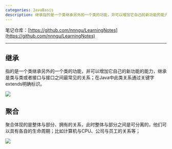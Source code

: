 ```yaml
---
categories: JavaBasis
description: 继承指的是一个类继承另外的一个类的功能，并可以增加它自己的新功能的能力，继承是类与类或者接口与接口之间最常见的关系；在Java中此类关系通过关键字extends明确标识。
---
```


笔记仓库：[https://github.com/nnngu/LearningNotes](https://github.com/nnngu/LearningNotes)    

---

## 继承

指的是一个类继承另外的一个类的功能，并可以增加它自己的新功能的能力，继承是类与类或者接口与接口之间最常见的关系；在Java中此类关系通过关键字extends明确标识。

![][1]

## 聚合

聚合体现的是整体与部分、拥有的关系，此时整体与部分之间是可分离的，他们可以具有各自的生命周期；比如计算机与CPU、公司与员工的关系等；

![][2]


  [1]: https://www.github.com/nnngu/FigureBed/raw/master/2018/1/24/1516808461696.jpg
  [2]: https://www.github.com/nnngu/FigureBed/raw/master/2018/1/24/1516808836569.jpg